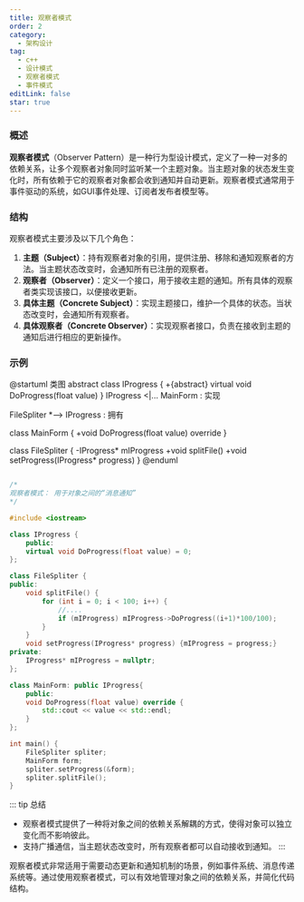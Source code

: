 ```yaml
---
title: 观察者模式
order: 2
category:
  - 架构设计
tag:
  - c++
  - 设计模式
  - 观察者模式
  - 事件模式
editLink: false
star: true
---
```


### 概述

**观察者模式**（Observer Pattern）是一种行为型设计模式，定义了一种一对多的依赖关系，让多个观察者对象同时监听某一个主题对象。当主题对象的状态发生变化时，所有依赖于它的观察者对象都会收到通知并自动更新。观察者模式通常用于事件驱动的系统，如GUI事件处理、订阅者发布者模型等。

### 结构

观察者模式主要涉及以下几个角色：

1. **主题（Subject）**：持有观察者对象的引用，提供注册、移除和通知观察者的方法。当主题状态改变时，会通知所有已注册的观察者。
2. **观察者（Observer）**：定义一个接口，用于接收主题的通知。所有具体的观察者类实现该接口，以便接收更新。
3. **具体主题（Concrete Subject）**：实现主题接口，维护一个具体的状态。当状态改变时，会通知所有观察者。
4. **具体观察者（Concrete Observer）**：实现观察者接口，负责在接收到主题的通知后进行相应的更新操作。

### 示例

@startuml 类图
abstract class IProgress {
+{abstract} virtual void DoProgress(float value)
}
IProgress <|... MainForm : 实现 

FileSpliter *--> IProgress : 拥有 

class MainForm {
    +void DoProgress(float value) override
}

class FileSpliter {
  -IProgress* mIProgress
  +void splitFile()
  +void setProgress(IProgress* progress)
}
@enduml

```cpp

/*
观察者模式： 用于对象之间的“消息通知”
*/

#include <iostream>

class IProgress {
    public:
    virtual void DoProgress(float value) = 0;
};

class FileSpliter {
public:
    void splitFile() {
        for (int i = 0; i < 100; i++) {
            //....
            if (mIProgress) mIProgress->DoProgress((i+1)*100/100);
        }
    }
    void setProgress(IProgress* progress) {mIProgress = progress;}
private:
    IProgress* mIProgress = nullptr;
};

class MainForm: public IProgress{
    public:
    void DoProgress(float value) override {
        std::cout << value << std::endl;
    }
};

int main() {
    FileSpliter spliter;
    MainForm form;
    spliter.setProgress(&form);
    spliter.splitFile();
}

```

::: tip 总结
  - 观察者模式提供了一种将对象之间的依赖关系解耦的方式，使得对象可以独立变化而不影响彼此。
  - 支持广播通信，当主题状态改变时，所有观察者都可以自动接收到通知。
:::

观察者模式非常适用于需要动态更新和通知机制的场景，例如事件系统、消息传递系统等。通过使用观察者模式，可以有效地管理对象之间的依赖关系，并简化代码结构。